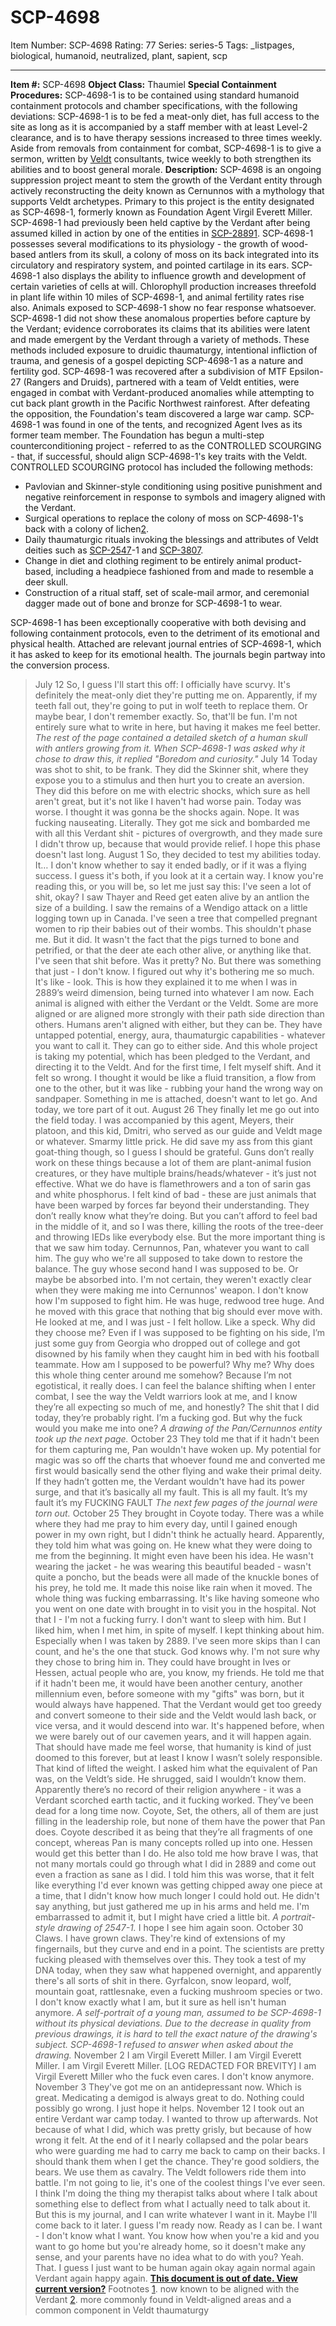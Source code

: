 # SCP-4698
Item Number: SCP-4698
Rating: 77
Series: series-5
Tags: _listpages, biological, humanoid, neutralized, plant, sapient, scp

---

**Item #:** SCP-4698
**Object Class:** Thaumiel
**Special Containment Procedures:** SCP-4698-1 is to be contained using standard humanoid containment protocols and chamber specifications, with the following deviations: SCP-4698-1 is to be fed a meat-only diet, has full access to the site as long as it is accompanied by a staff member with at least Level-2 clearance, and is to have therapy sessions increased to three times weekly. Aside from removals from containment for combat, SCP-4698-1 is to give a sermon, written by [Veldt](/scp-3240) consultants, twice weekly to both strengthen its abilities and to boost general morale.
**Description:** SCP-4698 is an ongoing suppression project meant to stem the growth of the Verdant entity through actively reconstructing the deity known as Cernunnos with a mythology that supports Veldt archetypes.
Primary to this project is the entity designated as SCP-4698-1, formerly known as Foundation Agent Virgil Everett Miller. SCP-4698-1 had previously been held captive by the Verdant after being assumed killed in action by one of the entities in [SCP-2889](/scp-2889)[1](javascript:;).
SCP-4698-1 possesses several modifications to its physiology - the growth of wood-based antlers from its skull, a colony of moss on its back integrated into its circulatory and respiratory system, and pointed cartilage in its ears. SCP-4698-1 also displays the ability to influence growth and development of certain varieties of cells at will. Chlorophyll production increases threefold in plant life within 10 miles of SCP-4698-1, and animal fertility rates rise also. Animals exposed to SCP-4698-1 show no fear response whatsoever. SCP-4698-1 did not show these anomalous properties before capture by the Verdant; evidence corroborates its claims that its abilities were latent and made emergent by the Verdant through a variety of methods. These methods included exposure to druidic thaumaturgy, intentional infliction of trauma, and genesis of a gospel depicting SCP-4698-1 as a nature and fertility god.
SCP-4698-1 was recovered after a subdivision of MTF Epsilon-27 (Rangers and Druids), partnered with a team of Veldt entities, were engaged in combat with Verdant-produced anomalies while attempting to cut back plant growth in the Pacific Northwest rainforest. After defeating the opposition, the Foundation's team discovered a large war camp. SCP-4698-1 was found in one of the tents, and recognized Agent Ives as its former team member.
The Foundation has begun a multi-step counterconditioning project - referred to as the CONTROLLED SCOURGING - that, if successful, should align SCP-4698-1's key traits with the Veldt.
CONTROLLED SCOURGING protocol has included the following methods:
  * Pavlovian and Skinner-style conditioning using positive punishment and negative reinforcement in response to symbols and imagery aligned with the Verdant.
  * Surgical operations to replace the colony of moss on SCP-4698-1's back with a colony of lichen[2](javascript:;).
  * Daily thaumaturgic rituals invoking the blessings and attributes of Veldt deities such as [SCP-2547](/scp-2547)-1 and [SCP-3807](/scp-3807).
  * Change in diet and clothing regiment to be entirely animal product-based, including a headpiece fashioned from and made to resemble a deer skull.
  * Construction of a ritual staff, set of scale-mail armor, and ceremonial dagger made out of bone and bronze for SCP-4698-1 to wear.

SCP-4698-1 has been exceptionally cooperative with both devising and following containment protocols, even to the detriment of its emotional and physical health.
Attached are relevant journal entries of SCP-4698-1, which it has asked to keep for its emotional health. The journals begin partway into the conversion process.
> July 12
> So, I guess I'll start this off: I officially have scurvy. It's definitely the meat-only diet they're putting me on. Apparently, if my teeth fall out, they're going to put in wolf teeth to replace them. Or maybe bear, I don't remember exactly. So, that'll be fun.
> I'm not entirely sure what to write in here, but having it makes me feel better.
> _The rest of the page contained a detailed sketch of a human skull with antlers growing from it. When SCP-4698-1 was asked why it chose to draw this, it replied "Boredom and curiosity."_
> July 14
> Today was shot to shit, to be frank. They did the Skinner shit, where they expose you to a stimulus and then hurt you to create an aversion. They did this before on me with electric shocks, which sure as hell aren't great, but it's not like I haven't had worse pain. Today was worse. I thought it was gonna be the shocks again. Nope. It was fucking nauseating. Literally. They got me sick and bombarded me with all this Verdant shit - pictures of overgrowth, and they made sure I didn't throw up, because that would provide relief.
> I hope this phase doesn't last long.
> August 1
> So, they decided to test my abilities today. It… I don't know whether to say it ended badly, or if it was a flying success. I guess it's both, if you look at it a certain way.
> I know you're reading this, or you will be, so let me just say this: I've seen a lot of shit, okay? I saw Thayer and Reed get eaten alive by an antlion the size of a building. I saw the remains of a Wendigo attack on a little logging town up in Canada. I've seen a tree that compelled pregnant women to rip their babies out of their wombs. This shouldn't phase me. But it did.
> It wasn't the fact that the pigs turned to bone and petrified, or that the deer ate each other alive, or anything like that. I've seen that shit before. Was it pretty? No. But there was something that just - I don't know.
> I figured out why it's bothering me so much. It's like - look. This is how they explained it to me when I was in 2889’s weird dimension, being turned into whatever I am now. Each animal is aligned with either the Verdant or the Veldt. Some are more aligned or are aligned more strongly with their path side direction than others. Humans aren't aligned with either, but they can be. They have untapped potential, energy, aura, thaumaturgic capabilities - whatever you want to call it. They can go to either side. And this whole project is taking my potential, which has been pledged to the Verdant, and directing it to the Veldt. And for the first time, I felt myself shift. And it felt so wrong. I thought it would be like a fluid transition, a flow from one to the other, but it was like - rubbing your hand the wrong way on sandpaper. Something in me is attached, doesn't want to let go. And today, we tore part of it out.
> August 26
> They finally let me go out into the field today. I was accompanied by this agent, Meyers, their platoon, and this kid, Dmitri, who served as our guide and Veldt mage or whatever. Smarmy little prick. He did save my ass from this giant goat-thing though, so I guess I should be grateful.
> Guns don’t really work on these things because a lot of them are plant-animal fusion creatures, or they have multiple brains/heads/whatever - it’s just not effective. What we do have is flamethrowers and a ton of sarin gas and white phosphorus. I felt kind of bad - these are just animals that have been warped by forces far beyond their understanding. They don’t really know what they’re doing. But you can’t afford to feel bad in the middle of it, and so I was there, killing the roots of the tree-deer and throwing IEDs like everybody else.
> But the more important thing is that we saw him today. Cernunnos, Pan, whatever you want to call him. The guy who we're all supposed to take down to restore the balance. The guy whose second hand I was supposed to be. Or maybe be absorbed into. I'm not certain, they weren't exactly clear when they were making me into Cernunnos' weapon.
> I don't know how I'm supposed to fight him. He was huge, redwood tree huge. And he moved with this grace that nothing that big should ever move with. He looked at me, and I was just - I felt hollow. Like a speck.
> Why did they choose me? Even if I was supposed to be fighting on his side, I’m just some guy from Georgia who dropped out of college and got disowned by his family when they caught him in bed with his football teammate. How am I supposed to be powerful? Why me? Why does this whole thing center around me somehow? Because I’m not egotistical, it really does. I can feel the balance shifting when I enter combat, I see the way the Veldt warriors look at me, and I know they’re all expecting so much of me, and honestly? The shit that I did today, they’re probably right. I’m a fucking god. But why the fuck would you make me into one?
> _A drawing of the Pan/Cernunnos entity took up the next page._
> October 23
> They told me that if it hadn't been for them capturing me, Pan wouldn't have woken up. My potential for magic was so off the charts that whoever found me and converted me first would basically send the other flying and wake their primal deity. If they hadn’t gotten me, the Verdant wouldn't have had its power surge, and that it’s basically all my fault.
> This is all my fault.
> It’s my fault it’s my FUCKING FAULT
> _The next few pages of the journal were torn out._
> October 25
> They brought in Coyote today. There was a while where they had me pray to him every day, until I gained enough power in my own right, but I didn't think he actually heard. Apparently, they told him what was going on. He knew what they were doing to me from the beginning. It might even have been his idea. He wasn't wearing the jacket - he was wearing this beautiful beaded - wasn't quite a poncho, but the beads were all made of the knuckle bones of his prey, he told me. It made this noise like rain when it moved.
> The whole thing was fucking embarrassing.
> It's like having someone who you went on one date with brought in to visit you in the hospital.
> Not that I - I'm not a fucking furry. I don't want to sleep with him. But I liked him, when I met him, in spite of myself. I kept thinking about him. Especially when I was taken by 2889. I've seen more skips than I can count, and he's the one that stuck. God knows why.
> I'm not sure why they chose to bring him in. They could have brought in Ives or Hessen, actual people who are, you know, my friends.
> He told me that if it hadn't been me, it would have been another century, another millennium even, before someone with my "gifts" was born, but it would always have happened. That the Verdant would get too greedy and convert someone to their side and the Veldt would lash back, or vice versa, and it would descend into war. It's happened before, when we were barely out of our cavemen years, and it will happen again.
> That should have made me feel worse, that humanity is kind of just doomed to this forever, but at least I know I wasn’t solely responsible. That kind of lifted the weight.
> I asked him what the equivalent of Pan was, on the Veldt’s side. He shrugged, said I wouldn’t know them. Apparently there’s no record of their religion anywhere - it was a Verdant scorched earth tactic, and it fucking worked. They’ve been dead for a long time now. Coyote, Set, the others, all of them are just filling in the leadership role, but none of them have the power that Pan does. Coyote described it as being that they’re all fragments of one concept, whereas Pan is many concepts rolled up into one. Hessen would get this better than I do.
> He also told me how brave I was, that not many mortals could go through what I did in 2889 and come out even a fraction as sane as I did. I told him this was worse, that it felt like everything I'd ever known was getting chipped away one piece at a time, that I didn't know how much longer I could hold out.
> He didn't say anything, but just gathered me up in his arms and held me. I'm embarrassed to admit it, but I might have cried a little bit.
> _A portrait-style drawing of 2547-1._
> I hope I see him again soon.
> October 30
> Claws. I have grown claws. They're kind of extensions of my fingernails, but they curve and end in a point. The scientists are pretty fucking pleased with themselves over this. They took a test of my DNA today, when they saw what happened overnight, and apparently there's all sorts of shit in there. Gyrfalcon, snow leopard, wolf, mountain goat, rattlesnake, even a fucking mushroom species or two. I don't know exactly what I am, but it sure as hell isn't human anymore.
> _A self-portrait of a young man, assumed to be SCP-4698-1 without its physical deviations. Due to the decrease in quality from previous drawings, it is hard to tell the exact nature of the drawing's subject. SCP-4698-1 refused to answer when asked about the drawing._
> November 2
> I am Virgil Everett Miller.
> I am Virgil Everett Miller.
> I am Virgil Everett Miller.
> [LOG REDACTED FOR BREVITY]
> I am Virgil Everett Miller who the fuck even cares. I don't know anymore.
> November 3
> They've got me on an antidepressant now. Which is great. Medicating a demigod is always great to do. Nothing could possibly go wrong.
> I just hope it helps.
> November 12
> I took out an entire Verdant war camp today. I wanted to throw up afterwards. Not because of what I did, which was pretty grisly, but because of how wrong it felt. At the end of it I nearly collapsed and the polar bears who were guarding me had to carry me back to camp on their backs. I should thank them when I get the chance. They're good soldiers, the bears. We use them as cavalry. The Veldt followers ride them into battle. I'm not going to lie, it's one of the coolest things I've ever seen.
> I think I'm doing the thing my therapist talks about where I talk about something else to deflect from what I actually need to talk about it. But this is my journal, and I can write whatever I want in it.
> Maybe I'll come back to it later.
> I guess I'm ready now. Ready as I can be. I want - I don't know what I want. You know how when you're a kid and you want to go home but you're already home, so it doesn't make any sense, and your parents have no idea what to do with you? Yeah. That. I guess I just want to be human again okay again normal again Verdant again happy again.
**[This document is out of date. View current version?](http://www.scp-wiki.net/scp-4698/offset/1)**
Footnotes
[1](javascript:;). now known to be aligned with the Verdant
[2](javascript:;). more commonly found in Veldt-aligned areas and a common component in Veldt thaumaturgy